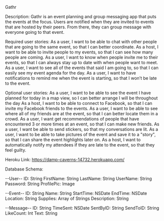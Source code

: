 Gathr

Description:
Gathr is an event planning and group messaging app that puts the events at the focus.  Users are notified when they are invited to events that are hosted by their peers. From there, they can group message with everyone going to that event.

Required user stories:
As a user, I want to be able to chat with other people that are going to the same event, so that I can better coordinate.
As a host, I want to be able to invite people to my events, so that I can see how many people are coming.
As a user, I want to know when people invite me to their events, so that I can always stay up to date with when people want to meet.
As a user, I want to see all of the events that said I am going to, so that I can easily see my event agenda for the day.
As a user, I want to have notifications to remind me when the event is starting, so that I won’t be late to the event.

Optional user stories:
As a user, I want to be able to see the event I have planned for today in a map view, so I can better arrange I will be throughout the day
As a host, I want to be able to connect to Facebook, so that I can invite my Facebook friends to the events.
As a user, I want to be able to see where all of my friends are at the event, so that I can better locate them in a crowd.
As a user, I want get recommendations of people that have encountered 3 or more times at an event, so that I can make new friends.
As a user, I want be able to send stickers, so that my conversations are lit.
As a user, I want to be able to take pictures of the event and save it to a "story", so that I can share the event highlights later on.
As a host, I want to automatically notify my attendees if they are late to the event, so that they feel guilty.

Heroku Link:
https://damp-caverns-14732.herokuapp.com/

Database Schema:

--User--
ID: String
FirstName: String
LastName: String
UserName: String
Password: String
ProfilePic: Image

--Event--
ID: String
Name: String
StartTime: NSDate
EndTime: NSDate
Location: String
Supplies: Array of Strings
Description: String

--Message--
ID: String
TimeSent: NSDate
SentByID: String
SendToID: String
LikeCount: Int
Text: String

